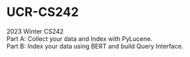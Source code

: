 # UCR-CS242

2023 Winter CS242 <br>
Part A: Collect your data and Index with PyLucene.<br>
Part B: Index your data using BERT and build Query Interface.

